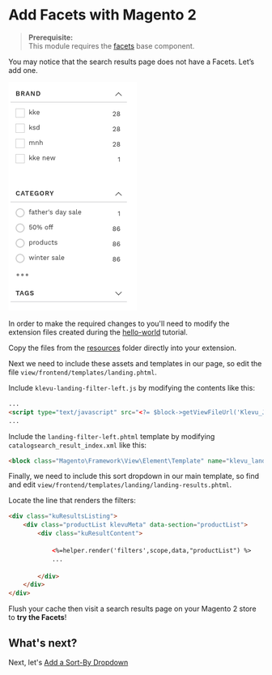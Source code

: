 # Add Facets with Magento 2

> **Prerequisite:**  
> This module requires the [facets](/components/facets) base component.

You may notice that the search results page does not have a Facets. Let’s add one.

![Facets left](/getting-started/2-facets/images/image001.png)

In order to make the required changes to you'll need to modify the extension files created
during the [hello-world](/getting-started/1-hello-world/magento2) tutorial.

Copy the files from the [resources](/getting-started/2-facets/magento2/resources)
folder directly into your extension.

Next we need to include these assets and templates in our page,
so edit the file `view/frontend/templates/landing.phtml`.

Include `klevu-landing-filter-left.js` by modifying the contents like this:

```html
...
<script type="text/javascript" src="<?= $block->getViewFileUrl('Klevu_JSv2::js/landing/klevu-landing-filter-left.js') ?>"></script>
...
```

Include the `landing-filter-left.phtml` template by modifying `catalogsearch_result_index.xml` like this:

```html
<block class="Magento\Framework\View\Element\Template" name="klevu_landing_sort" template="Klevu_JSv2::landing/landing-filter-left.phtml" after="-" />
```

Finally, we need to include this sort dropdown in our main template,
so find and edit `view/frontend/templates/landing/landing-results.phtml`.

Locate the line that renders the filters:

```html
<div class="kuResultsListing">
    <div class="productList klevuMeta" data-section="productList">
        <div class="kuResultContent">
            
            <%=helper.render('filters',scope,data,"productList") %>
            ...

        </div>        
    </div>
</div>
```

Flush your cache then visit a search results page on your Magento 2 store to **try the Facets**!

## What's next?

Next, let's [Add a Sort-By Dropdown](/getting-started/3-sort/custom)